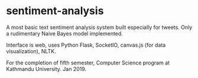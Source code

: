 # sentiment-analysis
A most basic text sentiment analysis system built especially for tweets. Only a rudimentary Naive Bayes model implemented. 

Interface is web, uses Python Flask, SocketIO, canvas.js (for data visualization), NLTK.

For the completion of fifth semester, Computer Science program at Kathmandu University. Jan 2019.
